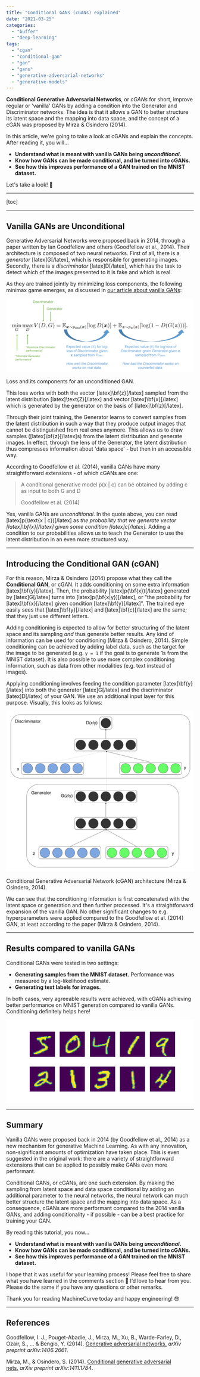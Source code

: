 ```yaml
---
title: "Conditional GANs (cGANs) explained"
date: "2021-03-25"
categories: 
  - "buffer"
  - "deep-learning"
tags: 
  - "cgan"
  - "conditional-gan"
  - "gan"
  - "gans"
  - "generative-adversarial-networks"
  - "generative-models"
---
```


**Conditional Generative Adversarial Networks**, or _cGANs_ for short, improve regular or 'vanilla' GANs by adding a condition into the Generator and Discriminator networks. The idea is that it allows a GAN to better structure its latent space and the mapping into data space, and the concept of a cGAN was proposed by Mirza & Osindero (2014).

In this article, we're going to take a look at cGANs and explain the concepts. After reading it, you will...

- **Understand what is meant with vanilla GANs being _unconditional_.**
- **Know how GANs can be made conditional, and be turned into cGANs.**
- **See how this improves performance of a GAN trained on the MNIST dataset.**

Let's take a look! 🚀

* * *

\[toc\]

* * *

## Vanilla GANs are Unconditional

Generative Adversarial Networks were proposed back in 2014, through a paper written by Ian Goodfellow and others (Goodfellow et al., 2014). Their architecture is composed of two neural networks. First of all, there is a _generator_ \[latex\]G\[/latex\], which is responsible for generating images. Secondly, there is a _discriminator_ \[latex\]D\[/latex\], which has the task to detect which of the images presented to it is fake and which is real.

As they are trained jointly by minimizing loss components, the following minimax game emerges, as discussed in [our article about vanilla GANs](https://github.com/mobiletest2016/machine-learning-articles/blob/master/articles/generative-adversarial-networks-a-gentle-introduction.md):

![](images/image-1-1024x401.png)

Loss and its components for an unconditioned GAN.

This loss works with both the vector \[latex\]\\bf{z}\[/latex\] sampled from the latent distribution \[latex\]\\text{Z}\[/latex\] and vector \[latex\]\\bf{x}\[/latex\] which is generated by the generator on the basis of \[latex\]\\bf{z}\[/latex\].

Through their joint training, the Generator learns to convert samples from the latent distribution in such a way that they produce output images that cannot be distinguished from real ones anymore. This allows us to draw samples (\[latex\]\\bf{z}\[/latex\]s) from the latent distribution and generate images. In effect, through the lens of the Generator, the latent distribution thus compresses information about 'data space' - but then in an accessible way.

According to Goodfellow et al. (2014), vanilla GANs have many straightforward extensions - of which cGANs are one:

> A conditional generative model p(x | c) can be obtained by adding c as input to both G and D
> 
> Goodfellow et al. (2014)

Yes, vanilla GANs are _unconditional_. In the quote above, you can read \[latex\]p(\\text{x | c})\[/latex\] as _the probability that we generate vector \[latex\]\\bf{x}\[/latex\] given some condition \[latex\]c\[/latex\]._ Adding a condition to our probabilities allows us to teach the Generator to use the latent distribution in an even more structured way.

* * *

## Introducing the Conditional GAN (cGAN)

For this reason, Mirza & Osindero (2014) propose what they call the **Conditional GAN**, or cGAN. It adds conditioning on some extra information \[latex\]\\bf{y}\[/latex\]. Then, the probability \[latex\]p(\\bf{x})\[/latex\] generated by \[latex\]G\[/latex\] turns into \[latex\]p(\\bf{x|y})\[/latex\], or "the probability for \[latex\]\\bf{x}\[/latex\] given condition \[latex\]\\bf{y}\[/latex\]". The trained eye easily sees that \[latex\]\\bf{y}\[/latex\] and \[latex\]\\bf{c}\[/latex\] are the same; that they just use different letters.

Adding conditioning is expected to allow for better structuring of the latent space and its sampling _and_ thus generate better results. Any kind of information can be used for conditioning (Mirza & Osindero, 2014). Simple conditioning can be achieved by adding label data, such as the target for the image to be generated (e.g. `y = 1` if the goal is to generate 1s from the MNIST dataset). It is also possible to use more complex conditioning information, such as data from other modalities (e.g. text instead of images).

Applying conditioning involves feeding the condition parameter \[latex\]\\bf{y}\[/latex\] into both the generator \[latex\]G\[/latex\] and the discriminator \[latex\]D\[/latex\] of your GAN. We use an additional input layer for this purpose. Visually, this looks as follows:

![](images/image-5-1024x875.png)

Conditional Generative Adversarial Network (cGAN) architecture (Mirza & Osindero, 2014).

We can see that the conditioning information is first concatenated with the latent space or generation and then further processed. It's a straightforward expansion of the vanilla GAN. No other significant changes to e.g. hyperparameters were applied compared to the Goodfellow et al. (2014) GAN, at least according to the paper (Mirza & Osindero, 2014).

* * *

## Results compared to vanilla GANs

Conditional GANs were tested in two settings:

- **Generating samples from the MNIST dataset.** Performance was measured by a log-likelihood estimate.
- **Generating text labels for images.**

In both cases, very agreeable results were achieved, with cGANs achieving better performance on MNIST generation compared to vanilla GANs. Conditioning definitely helps here!

![](images/mnist.png)

* * *

## Summary

Vanilla GANs were proposed back in 2014 (by Goodfellow et al., 2014) as a new mechanism for generative Machine Learning. As with any innovation, non-significant amounts of optimization have taken place. This is even suggested in the original work: there are a variety of straightforward extensions that can be applied to possibly make GANs even more performant.

Conditional GANs, or cGANs, are one such extension. By making the sampling from latent space and data space conditional by adding an additional parameter to the neural networks, the neural network can much better structure the latent space and the mapping into data space. As a consequence, cGANs are more performant compared to the 2014 vanilla GANs, and adding conditionality - if possible - can be a best practice for training your GAN.

By reading this tutorial, you now...

- **Understand what is meant with vanilla GANs being _unconditional_.**
- **Know how GANs can be made conditional, and be turned into cGANs.**
- **See how this improves performance of a GAN trained on the MNIST dataset.**

I hope that it was useful for your learning process! Please feel free to share what you have learned in the comments section 💬 I’d love to hear from you. Please do the same if you have any questions or other remarks.

Thank you for reading MachineCurve today and happy engineering! 😎

* * *

## References

Goodfellow, I. J., Pouget-Abadie, J., Mirza, M., Xu, B., Warde-Farley, D., Ozair, S., … & Bengio, Y. (2014). [Generative adversarial networks.](https://arxiv.org/abs/1406.2661) _arXiv preprint arXiv:1406.2661_.

Mirza, M., & Osindero, S. (2014). [Conditional generative adversarial nets.](https://arxiv.org/abs/1411.1784) _arXiv preprint arXiv:1411.1784_.
